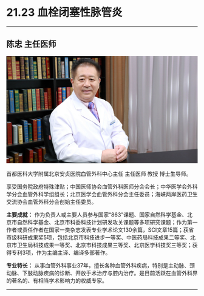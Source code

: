 # 21.23 血栓闭塞性脉管炎

---

## 陈忠 主任医师

![1684334346788](image/c21_023/1684334346788.png)

首都医科大学附属北京安贞医院血管外科中心主任 主任医师 教授 博士生导师。

享受国务院政府特殊津贴；中国医师协会血管外科医师分会会长；中华医学会外科学分会血管外科学组组长；北京医学会血管外科分会主任委员；海峡两岸医药卫生交流协会血管外科分会创始主任委员。


**主要成就：** 作为负责人或主要人员参与国家“863”课题、国家自然科学基金、北京市自然科学基金、北京市科委科技计划研发攻关课题等多项研究课题；作为第一作者或责任作者在国家一类杂志发表专业学术论文130余篇，SCI文章15篇；获省市级科研成果奖5项，包括北京市科技进步一等奖、中医药局科技成果二等奖、北京市卫生局科技成果一等奖、北京市科技成果三等奖、北京医学科技奖三等奖；获得专利3项，作为主编主译、编译多部著作。


**专业特长：** 从事血管外科事业37年，擅长各种血管外科疾病，特别是主动脉、颈动脉、下肢动脉疾病的诊断、开放手术治疗与腔内治疗。是目前活跃在血管外科界的著名的、有相当学术影响力的权威专家。

---
